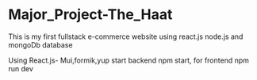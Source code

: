 # Major_Project-The_Haat
This is my first fullstack e-commerce website using react.js node.js and mongoDb database

Using React.js- Mui,formik,yup
start backend npm start,
for frontend npm run dev

